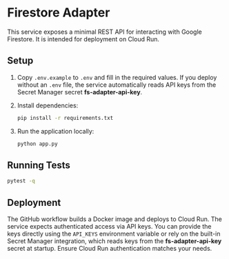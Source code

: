 # Firestore Adapter

This service exposes a minimal REST API for interacting with Google Firestore. It is intended for deployment on Cloud Run.

## Setup

1. Copy `.env.example` to `.env` and fill in the required values. If you deploy
   without an `.env` file, the service automatically reads API keys from the
   Secret Manager secret **fs-adapter-api-key**.

2. Install dependencies:
   ```bash
   pip install -r requirements.txt
   ```
3. Run the application locally:
   ```bash
   python app.py
   ```

## Running Tests

```bash
pytest -q
```

## Deployment
The GitHub workflow builds a Docker image and deploys to Cloud Run. The service expects authenticated access via API keys. You can provide the keys directly using the `API_KEYS` environment variable or rely on the built-in Secret Manager integration, which reads keys from the **fs-adapter-api-key** secret at startup. Ensure Cloud Run authentication matches your needs.


